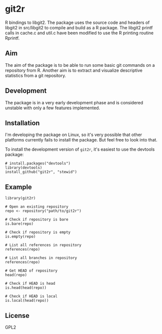 git2r
=====

R bindings to libgit2. The package uses the source code and headers of libgit2 in src/libgit2 to compile and build as a R package. The libgit2 printf calls in cache.c and util.c have been modified to use the R printing routine Rprintf.

Aim
---

The aim of the package is to be able to run some basic git commands on a repository from R. Another aim is to extract and visualize descriptive statistics from a git repository.

Development
-----------

The package is in a very early development phase and is considered unstable with only a few features implemented.

Installation
------------

I'm developing the package on Linux, so it's very possible that other platforms currently fails to install the package. But feel free to look into that.

To install the development version of `git2r`, it's easiest to use the devtools package:

    # install.packages("devtools")
    library(devtools)
    install_github("git2r", "stewid")

Example
-------

    library(git2r)

    # Open an existing repository
    repo <- repository("path/to/git2r")

    # Check if repository is bare
    is.bare(repo)

    # Check if repository is empty
    is.empty(repo)

    # List all references in repository
    references(repo)

    # List all branches in repository
    references(repo)

    # Get HEAD of repository
    head(repo)

    # Check if HEAD is head
    is.head(head(repo))

    # Check if HEAD is local
    is.local(head(repo))

License
-------

GPL2
